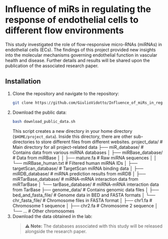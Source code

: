 # Influence of miRs in regulating the response of endothelial cells to different flow environments

This study investigated the role of flow-responsive micro-RNAs (miRNAs) in endothelial cells (ECs). The findings of this project provided new insights into the molecular mechanisms governing endothelial function in vascular health and disease. Further details and results will be shared upon the publication of the associated research paper.

## Installation

1. Clone the repository and navigate to the repository:
    ```bash
    git clone https://github.com/GiulioVidotto/Influence_of_miRs_in_regulating_the_response_of_endothelial_cells_to_different_flow_environments.git
    ```
2. Download the public data:
    ```bash
    bash download_public_data.sh
    ```
   This script creates a new directory in your home directory (`$HOME/project_data`). Inside this directory, there are other sub-directories to store different files from different websites.
    project_data/                   # Main directory for all project-related data
    ├── miR_database/               # Contains data from various miRNA databases
    │   ├── miRBase_database/       # Data from miRBase
    │   │   ├── mature.fa           # Raw miRNA sequences
    │   │   └── miRBase_human.txt   # Filtered human miRNA IDs
    │   ├── targetScan_database/    # TargetScan miRNA binding data
    │   ├── miRDB_database/         # miRNA prediction results from miRDB
    │   ├── miRTarBase_database/    # miRNA-mRNA interaction data from miRTarBase
    │   └── tarBase_database/       # miRNA-mRNA interaction data from TarBase
    ├── genome_data/                # Contains genomic data files
    │   ├── bed_and_fasta_file/     # Genome data in BED and FASTA formats
    │   └── chr_fasta_file/         # Chromosome files in FASTA format
    │       ├── chr1.fa             # Chromosome 1 sequence
    │       ├── chr2.fa             # Chromosome 2 sequence
    │       └── ...                 # Other chromosomes
3. Download the data obtained in the lab:
    > **⚠️ Note:** The databases associated with this study will be released alongside the research paper.
